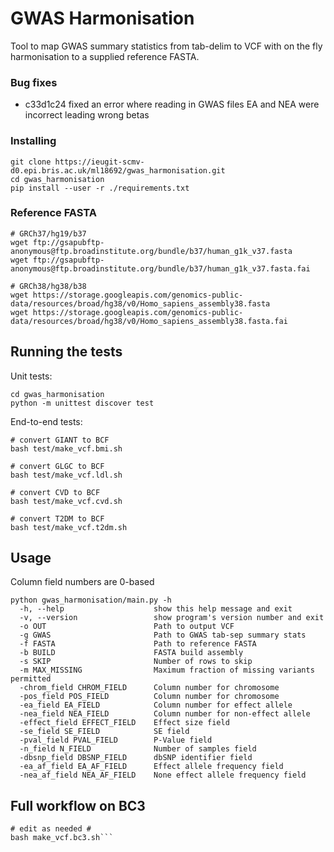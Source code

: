 # GWAS Harmonisation

Tool to map GWAS summary statistics from tab-delim to VCF with on the fly harmonisation to a supplied reference FASTA.

### Bug fixes ##

- c33d1c24 fixed an error where reading in GWAS files EA and NEA were incorrect leading wrong betas

### Installing

```
git clone https://ieugit-scmv-d0.epi.bris.ac.uk/ml18692/gwas_harmonisation.git
cd gwas_harmonisation
pip install --user -r ./requirements.txt
```

### Reference FASTA

```
# GRCh37/hg19/b37
wget ftp://gsapubftp-anonymous@ftp.broadinstitute.org/bundle/b37/human_g1k_v37.fasta
wget ftp://gsapubftp-anonymous@ftp.broadinstitute.org/bundle/b37/human_g1k_v37.fasta.fai

# GRCh38/hg38/b38
wget https://storage.googleapis.com/genomics-public-data/resources/broad/hg38/v0/Homo_sapiens_assembly38.fasta
wget https://storage.googleapis.com/genomics-public-data/resources/broad/hg38/v0/Homo_sapiens_assembly38.fasta.fai
```

## Running the tests

Unit tests:

```
cd gwas_harmonisation
python -m unittest discover test
```

End-to-end tests:

```
# convert GIANT to BCF
bash test/make_vcf.bmi.sh

# convert GLGC to BCF
bash test/make_vcf.ldl.sh

# convert CVD to BCF
bash test/make_vcf.cvd.sh

# convert T2DM to BCF
bash test/make_vcf.t2dm.sh
```

## Usage

Column field numbers are 0-based

```
python gwas_harmonisation/main.py -h
  -h, --help                    show this help message and exit
  -v, --version                 show program's version number and exit
  -o OUT                        Path to output VCF
  -g GWAS                       Path to GWAS tab-sep summary stats
  -f FASTA                      Path to reference FASTA
  -b BUILD                      FASTA build assembly
  -s SKIP                       Number of rows to skip
  -m MAX_MISSING                Maximum fraction of missing variants permitted
  -chrom_field CHROM_FIELD      Column number for chromosome
  -pos_field POS_FIELD          Column number for chromosome
  -ea_field EA_FIELD            Column number for effect allele
  -nea_field NEA_FIELD          Column number for non-effect allele
  -effect_field EFFECT_FIELD    Effect size field
  -se_field SE_FIELD            SE field
  -pval_field PVAL_FIELD        P-Value field
  -n_field N_FIELD              Number of samples field
  -dbsnp_field DBSNP_FIELD      dbSNP identifier field
  -ea_af_field EA_AF_FIELD      Effect allele frequency field
  -nea_af_field NEA_AF_FIELD    None effect allele frequency field
```

## Full workflow on BC3

```
# edit as needed #
bash make_vcf.bc3.sh```
